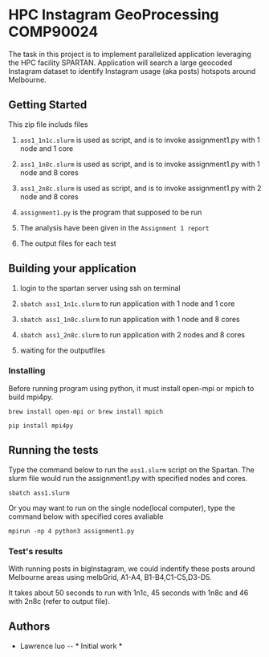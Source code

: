 # HPC Instagram GeoProcessing  COMP90024

The task in this project is to implement parallelized application leveraging the
HPC facility SPARTAN. Application will search a large geocoded Instagram dataset
to identify Instagram usage (aka posts) hotspots around Melbourne.

## Getting Started

This zip file includs files

1. ```ass1_1n1c.slurm```  is used as script, and is to invoke assignment1.py with 1 node and 1 core

2. ```ass1_1n8c.slurm```  is used as script, and is to invoke assignment1.py with 1 node and 8 cores

3. ```ass1_2n8c.slurm```  is used as script, and is to invoke assignment1.py with 2 node and 8 cores

4. ```assignment1.py``` is the program that supposed to be run

5. The analysis have been given in the ```Assignment 1 report```

6. The output files for each test

## Building your application

1. login to the spartan server using ssh on terminal

2. ```sbatch ass1_1n1c.slurm``` to run application with 1 node and 1 core

3. ```sbatch ass1_1n8c.slurm``` to run application with 1 node and 8 cores

4. ```sbatch ass1_2n8c.slurm``` to run application with 2 nodes and 8 cores

5. waiting for the outputfiles

### Installing
Before running program using python, it must install open-mpi or mpich to build mpi4py.

```
brew install open-mpi or brew install mpich

pip install mpi4py
```    
## Running the tests

Type the command below to run the ```ass1.slurm``` script on the Spartan. The slurm file would run the assignment1.py with specified nodes and cores.

```
sbatch ass1.slurm
```
Or you may want to run on the single node(local computer), type the command below with specified cores avaliable
```
mpirun -np 4 python3 assignment1.py
```

### Test's results

With running posts in bigInstagram,  we could indentify these posts around Melbourne areas using melbGrid, A1-A4, B1-B4,C1-C5,D3-D5.

It takes about 50 seconds to run with 1n1c, 45 seconds with 1n8c and  46 with 2n8c (refer to output file).

## Authors
- Lawrence luo -- * Initial work *

